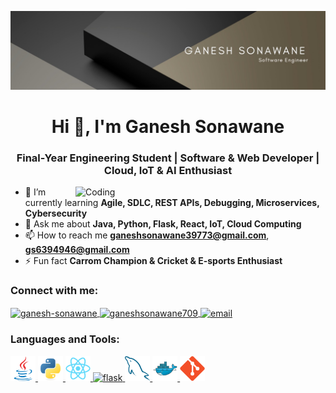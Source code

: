  ![logo](https://github.com/SonawaneGanes/GaneshSonawane/blob/main/Link.jpg)

<h1 align="center">Hi 👋, I'm Ganesh Sonawane</h1>
<h3 align="center">Final-Year Engineering Student | Software & Web Developer | Cloud, IoT & AI Enthusiast</h3>
<img align="right" alt="Coding" width="400" src="https://cdn.dribbble.com/users/1292677/screenshots/6139167/avento.gif">



- 🌱 I’m currently learning **Agile, SDLC, REST APIs, Debugging, Microservices, Cybersecurity**
- 💬 Ask me about **Java, Python, Flask, React, IoT, Cloud Computing**
- 📫 How to reach me **ganeshsonawane39773@gmail.com**, **gs6394946@gmail.com**
- ⚡ Fun fact **Carrom Champion & Cricket & E-sports Enthusiast**

<h3 align="left">Connect with me:</h3>
<p align="left">
  <a href="https://linkedin.com/in/ganesh-sonawane-356179219" target="blank">
    <img align="center" src="https://raw.githubusercontent.com/rahuldkjain/github-profile-readme-generator/master/src/images/icons/Social/linked-in-alt.svg" alt="ganesh-sonawane" height="30" width="40" />
  </a>
  <a href="https://www.instagram.com/ganeshsonawane709" target="blank">
    <img align="center" src="https://raw.githubusercontent.com/rahuldkjain/github-profile-readme-generator/master/src/images/icons/Social/instagram.svg" alt="ganeshsonawane709" height="30" width="40" />
  </a>
  <a href="mailto:ganeshsonawane39773@gmail.com" target="blank">
    <img align="center" src="https://cdn-icons-png.flaticon.com/512/732/732200.png" alt="email" height="30" width="40" />
  </a>
</p>

<h3 align="left">Languages and Tools:</h3>
<p align="left"> 
  <a href="https://www.java.com" target="_blank" rel="noreferrer">
    <img src="https://raw.githubusercontent.com/devicons/devicon/master/icons/java/java-original.svg" alt="java" width="40" height="40"/>
  </a> 
  <a href="https://www.python.org" target="_blank" rel="noreferrer"> 
    <img src="https://raw.githubusercontent.com/devicons/devicon/master/icons/python/python-original.svg" alt="python" width="40" height="40"/>
  </a> 
  <a href="https://reactjs.org/" target="_blank" rel="noreferrer">
    <img src="https://raw.githubusercontent.com/devicons/devicon/master/icons/react/react-original.svg" alt="react" width="40" height="40"/>
  </a>
  <a href="https://flask.palletsprojects.com/" target="_blank" rel="noreferrer"> 
    <img src="https://www.vectorlogo.zone/logos/pocoo_flask/pocoo_flask-icon.svg" alt="flask" width="40" height="40"/>
  </a> 
  <a href="https://www.mysql.com/" target="_blank" rel="noreferrer">
    <img src="https://raw.githubusercontent.com/devicons/devicon/master/icons/mysql/mysql-original.svg" alt="mysql" width="40" height="40"/>
  </a>
  <a href="https://www.docker.com/" target="_blank" rel="noreferrer">
    <img src="https://raw.githubusercontent.com/devicons/devicon/master/icons/docker/docker-original.svg" alt="docker" width="40" height="40"/>
  </a>
  <a href="https://git-scm.com/" target="_blank" rel="noreferrer"> 
    <img src="https://raw.githubusercontent.com/devicons/devicon/master/icons/git/git-original.svg" alt="git" width="40" height="40"/>
  </a>
</p>


